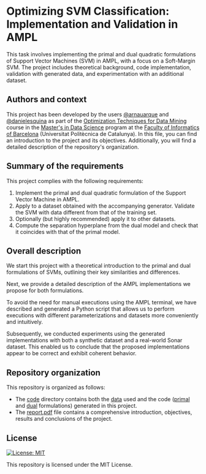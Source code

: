 # Optimizing SVM Classification: Implementation and Validation in AMPL

This task involves implementing the primal and dual quadratic formulations of Support Vector Machines (SVM) in AMPL, with a focus on a Soft-Margin SVM. The project includes theoretical background, code implementation, validation with generated data, and experimentation with an additional dataset.

## Authors and context

This project has been developed by the users [@arnauarque](https://github.com/arnauarque) and [@danielesquina](https://github.com/danielesquina) as part of the [Optimization Techniques for Data Mining](https://www.fib.upc.edu/en/studies/masters/master-data-science/curriculum/syllabus/OTDM-MDS) course in the [Master's in Data Science](https://www.fib.upc.edu/en/studies/masters/master-data-science) program at the [Faculty of Informatics of Barcelona](https://www.fib.upc.edu/en) (Universitat Politècnica de Catalunya). In this file, you can find an introduction to the project and its objectives. Additionally, you will find a detailed description of the repository's organization.

## Summary of the requirements

This project complies with the following requirements:

1. Implement the primal and dual quadratic formulation of the Support Vector Machine in AMPL.
2. Apply to a dataset obtained with the accompanying generator. Validate the SVM with data different from that of the training set.
3. Optionally (but highly recommended) apply it to other datasets.
4. Compute the separation hyperplane from the dual model and check that it coincides with that of the primal model.

## Overall description

We start this project with a theoretical introduction to the primal and dual formulations of SVMs, outlining their key similarities and differences.

Next, we provide a detailed description of the AMPL implementations we propose for both formulations.

To avoid the need for manual executions using the AMPL terminal, we have described and generated a Python script that allows us to perform executions with different parameterizations and datasets more conveniently and intuitively.

Subsequently, we conducted experiments using the generated implementations with both a synthetic dataset and a real-world Sonar dataset. This enabled us to conclude that the proposed implementations appear to be correct and exhibit coherent behavior.

## Repository organization

This repository is organized as follows: 

- The [code](code/) directory contains both the [data](code/data/) used and the code ([primal](./code/primal/) and [dual](./code/dual/) formulations) generated in this project.
 - The [report.pdf](report.pdf) file contains a comprehensive introduction, objectives, results and conclusions of the project.

## License

[![License: MIT](https://img.shields.io/badge/License-MIT-yellow.svg)](https://opensource.org/licenses/MIT)

This repository is licensed under the MIT License.



